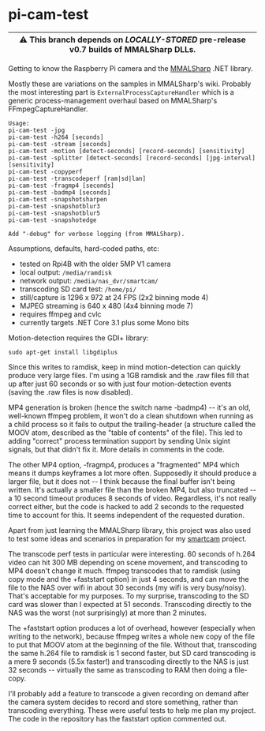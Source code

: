 # pi-cam-test

| :warning: This branch depends on _LOCALLY-STORED_ pre-release v0.7 builds of MMALSharp DLLs. |
| --- |

Getting to know the Raspberry Pi camera and the [MMALSharp](https://github.com/techyian/MMALSharp) .NET library.

Mostly these are variations on the samples in MMALSharp's wiki. Probably the most interesting part is `ExternalProcessCaptureHandler` which is a generic process-management overhaul based on MMALSharp's FFmpegCaptureHandler.

```
Usage:
pi-cam-test -jpg
pi-cam-test -h264 [seconds]
pi-cam-test -stream [seconds]
pi-cam-test -motion [detect-seconds] [record-seconds] [sensitivity]
pi-cam-test -splitter [detect-seconds] [record-seconds] [jpg-interval] [sensitivity]
pi-cam-test -copyperf
pi-cam-test -transcodeperf [ram|sd|lan]
pi-cam-test -fragmp4 [seconds]
pi-cam-test -badmp4 [seconds]
pi-cam-test -snapshotsharpen
pi-cam-test -snapshotblur3
pi-cam-test -snapshotblur5
pi-cam-test -snapshotedge

Add "-debug" for verbose logging (from MMALSharp).
```

Assumptions, defaults, hard-coded paths, etc:
* tested on Rpi4B with the older 5MP V1 camera
* local output: `/media/ramdisk`
* network output: `/media/nas_dvr/smartcam/`
* transcoding SD card test: `/home/pi/`
* still/capture is 1296 x 972 at 24 FPS (2x2 binning mode 4)
* MJPEG streaming is 640 x 480 (4x4 binning mode 7)
* requires ffmpeg and cvlc
* currently targets .NET Core 3.1 plus some Mono bits

Motion-detection requires the GDI+ library:

`sudo apt-get install libgdiplus` 

Since this writes to ramdisk, keep in mind motion-detection can quickly produce very large files. I'm using a 1GB ramdisk and the .raw files fill that up after just 60 seconds or so with just four motion-detection events (saving the .raw files is now disabled).

MP4 generation is broken (hence the switch name -badmp4) -- it's an old, well-known ffmpeg problem, it won't do a clean shutdown when running as a child process so it fails to output the trailing-header (a structure called the MOOV atom, described as the "table of contents" of the file). This led to adding "correct" process termination support by sending Unix sigint signals, but that didn't fix it. More details in comments in the code.

The other MP4 option, -fragmp4, produces a "fragmented" MP4 which means it dumps keyframes a lot more often. Supposedly it should produce a larger file, but it does not -- I think because the final buffer isn't being written. It's actually a smaller file than the broken MP4, but also truncated -- a 10 second timeout produces 8 seconds of video. Regardless, it's not really correct either, but the code is hacked to add 2 seconds to the requested time to account for this. It seems independent of the requested duration.

Apart from just learning the MMALSharp library, this project was also used to test some ideas and scenarios in preparation for my [smartcam](https://github.com/MV10/smartcam) project.

The transcode perf tests in particular were interesting. 60 seconds of h.264 video can hit 300 MB depending on scene movement, and transcoding to MP4 doesn't change it much. ffmpeg transcodes that to ramdisk (using copy mode and the +faststart option) in just 4 seconds, and can move the file to the NAS over wifi in about 30 seconds (my wifi is very busy/noisy). That's acceptable for my purposes. To my surprise, transcoding to the SD card was slower than I expected at 51 seconds. Transcoding directly to the NAS was the worst (not surprisingly) at more than 2 minutes.

The +faststart option produces a lot of overhead, however (especially when writing to the network), because ffmpeg writes a whole new copy of the file to put that MOOV atom at the beginning of the file. Without that, transcoding the same h.264 file to ramdisk is 1 second faster, but SD card transcoding is a mere 9 seconds (5.5x faster!) and transcoding directly to the NAS is just 32 seconds -- virtually the same as transcoding to RAM then doing a file-copy.

I'll probably add a feature to transcode a given recording on demand after the camera system decides to record and store something, rather than transcoding everything. These were useful tests to help me plan my project. The code in the repository has the faststart option commented out.


